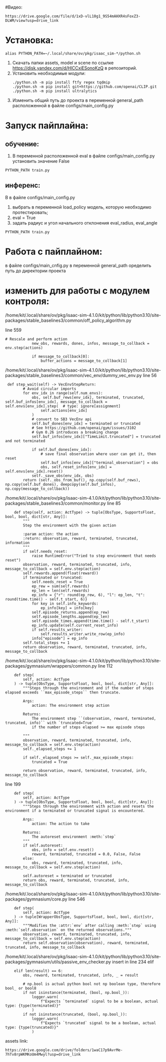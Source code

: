 #Видео: 
```
https://drive.google.com/file/d/1xD-vlL10g1_9S54mAHXR4sFoxZ3-DLWM/view?usp=drive_link
```
# Установка:
```
alias PYTHON_PATH=~/.local/share/ov/pkg/isaac_sim-*/python.sh
```
1. Скачать папки assets, model и scene по ссылке https://disk.yandex.com/d/HlCCxiESonoKzQ в репозиторий.
2. Установить необходимые модули:
   ```
   ./python.sh -m pip install ftfy regex tqdmip
   ./python.sh -m pip install git+https://github.com/openai/CLIP.git
   ./python.sh -m pip install ultralytics
   ```
3. Изменить общий путь до проекта в переменной general_path расположенной в файле configs/main_config.py
# Запуск пайплайна:
## обучение:
1. В переменной расположенной eval в файле configs/main_config.py установить значение False
```
PYTHON_PATH train.py
```
## инференс:
В в файле configs/main_config.py
1. выбрать в переменной load_policy модель, которую необходимо протестировать;
2. eval = True
3. задать радиус и угол начального отклонения eval_radius, eval_angle
```
PYTHON_PATH train.py
```
# Работа с пайплайном:
в файле configs/main_cnfig.py в переменной general_path оределить путь до директории проекта
 
# изменить для работы с модулем контроля:
/home/kit/.local/share/ov/pkg/isaac-sim-4.1.0/kit/python/lib/python3.10/site-packages/stable_baselines3/common/off_policy_algorithm.py

line 559
```
# Rescale and perform action
            new_obs, rewards, dones, infos, message_to_collback = env.step(actions)
            
            if message_to_collback[0]:
                buffer_actions = message_to_collback[1]
```

/home/kit/.local/share/ov/pkg/isaac-sim-4.1.0/kit/python/lib/python3.10/site-packages/stable_baselines3/common/vec_env/dummy_vec_env.py
line 56
```
 def step_wait(self) -> VecEnvStepReturn:
        # Avoid circular imports
        for env_idx in range(self.num_envs):
            obs, self.buf_rews[env_idx], terminated, truncated, self.buf_infos[env_idx], message_to_collback = self.envs[env_idx].step(  # type: ignore[assignment]
                self.actions[env_idx]
            )
            # convert to SB3 VecEnv api
            self.buf_dones[env_idx] = terminated or truncated
            # See https://github.com/openai/gym/issues/3102
            # Gym 0.26 introduces a breaking change
            self.buf_infos[env_idx]["TimeLimit.truncated"] = truncated and not terminated

            if self.buf_dones[env_idx]:
                # save final observation where user can get it, then reset
                self.buf_infos[env_idx]["terminal_observation"] = obs
                obs, self.reset_infos[env_idx] = self.envs[env_idx].reset()
            self._save_obs(env_idx, obs)
        return (self._obs_from_buf(), np.copy(self.buf_rews), np.copy(self.buf_dones), deepcopy(self.buf_infos), np.copy(message_to_collback))
```

/home/kit/.local/share/ov/pkg/isaac-sim-4.1.0/kit/python/lib/python3.10/site-packages/stable_baselines3/common/monitor.py
line 85
```
    def step(self, action: ActType) -> tuple[ObsType, SupportsFloat, bool, bool, dict[str, Any]]:
        """
        Step the environment with the given action

        :param action: the action
        :return: observation, reward, terminated, truncated, information
        """
        if self.needs_reset:
            raise RuntimeError("Tried to step environment that needs reset")
        observation, reward, terminated, truncated, info, message_to_collback = self.env.step(action)
        self.rewards.append(float(reward))
        if terminated or truncated:
            self.needs_reset = True
            ep_rew = sum(self.rewards)
            ep_len = len(self.rewards)
            ep_info = {"r": round(ep_rew, 6), "l": ep_len, "t": round(time.time() - self.t_start, 6)}
            for key in self.info_keywords:
                ep_info[key] = info[key]
            self.episode_returns.append(ep_rew)
            self.episode_lengths.append(ep_len)
            self.episode_times.append(time.time() - self.t_start)
            ep_info.update(self.current_reset_info)
            if self.results_writer:
                self.results_writer.write_row(ep_info)
            info["episode"] = ep_info
        self.total_steps += 1
        return observation, reward, terminated, truncated, info, message_to_collback
```

/home/kit/.local/share/ov/pkg/isaac-sim-4.1.0/kit/python/lib/python3.10/site-packages/gymnasium/wrappers/common.py
line 112
```
    def step(
        self, action: ActType
    ) -> tuple[ObsType, SupportsFloat, bool, bool, dict[str, Any]]:
        """Steps through the environment and if the number of steps elapsed exceeds ``max_episode_steps`` then truncate.

        Args:
            action: The environment step action

        Returns:
            The environment step ``(observation, reward, terminated, truncated, info)`` with `truncated=True`
            if the number of steps elapsed >= max episode steps

        """
        observation, reward, terminated, truncated, info, message_to_collback = self.env.step(action)
        self._elapsed_steps += 1

        if self._elapsed_steps >= self._max_episode_steps:
            truncated = True

        return observation, reward, terminated, truncated, info, message_to_collback
```

line 199
```
    def step(
        self, action: ActType
    ) -> tuple[ObsType, SupportsFloat, bool, bool, dict[str, Any]]:
        """Steps through the environment with action and resets the environment if a terminated or truncated signal is encountered.

        Args:
            action: The action to take

        Returns:
            The autoreset environment :meth:`step`
        """
        if self.autoreset:
            obs, info = self.env.reset()
            reward, terminated, truncated = 0.0, False, False
        else:
            obs, reward, terminated, truncated, info, message_to_collback = self.env.step(action)

        self.autoreset = terminated or truncated
        return obs, reward, terminated, truncated, info, message_to_collback
```
/home/kit/.local/share/ov/pkg/isaac-sim-4.1.0/kit/python/lib/python3.10/site-packages/gymnasium/core.py
line 546
```
    def step(
        self, action: ActType
    ) -> tuple[WrapperObsType, SupportsFloat, bool, bool, dict[str, Any]]:
        """Modifies the :attr:`env` after calling :meth:`step` using :meth:`self.observation` on the returned observations."""
        observation, reward, terminated, truncated, info, message_to_collback = self.env.step(action)
        return self.observation(observation), reward, terminated, truncated, info, message_to_collback
```
/home/kit/.local/share/ov/pkg/isaac-sim-4.1.0/kit/python/lib/python3.10/site-packages/gymnasium/utils/passive_env_checker.py
insert in line 234 elif 
```
    elif len(result) == 6:
        obs, reward, terminated, truncated, info, _ = result

        # np.bool is actual python bool not np boolean type, therefore bool_ or bool8
        if not isinstance(terminated, (bool, np.bool_)):
            logger.warn(
                f"Expects `terminated` signal to be a boolean, actual type: {type(terminated)}"
            )
        if not isinstance(truncated, (bool, np.bool_)):
            logger.warn(
                f"Expects `truncated` signal to be a boolean, actual type: {type(truncated)}"
            )
```
assets link:
```
https://drive.google.com/drive/folders/1waC17p9AvrMe-7hTv8rpWKMKoUm4Mwyl?usp=drive_link
```
